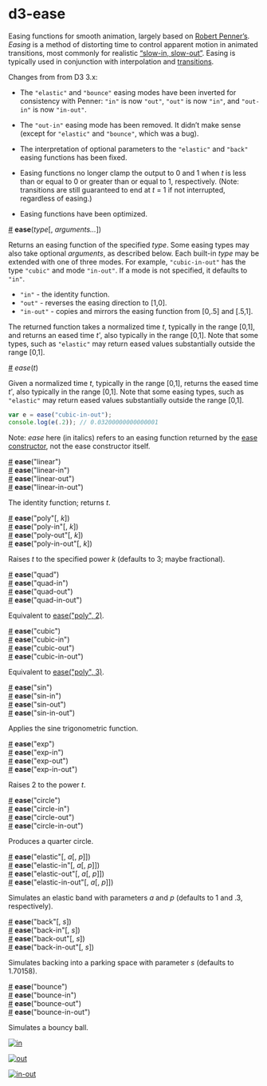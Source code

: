 # d3-ease

Easing functions for smooth animation, largely based on [Robert Penner’s](http://robertpenner.com/easing/). *Easing* is a method of distorting time to control apparent motion in animated transitions, most commonly for  realistic [“slow-in, slow-out”](https://en.wikipedia.org/wiki/12_basic_principles_of_animation#Slow_In_and_Slow_Out). Easing is typically used in conjunction with interpolation and [transitions](https://github.com/d3/d3-transition).

Changes from from D3 3.x:

* The `"elastic"` and `"bounce"` easing modes have been inverted for consistency with Penner: `"in"` is now `"out"`, `"out"` is now `"in"`, and `"out-in"` is now `"in-out"`.

* The `"out-in"` easing mode has been removed. It didn’t make sense (except for `"elastic"` and `"bounce"`, which was a bug).

* The interpretation of optional parameters to the `"elastic"` and `"back"` easing functions has been fixed.

* Easing functions no longer clamp the output to 0 and 1 when *t* is less than or equal to 0 or greater than or equal to 1, respectively. (Note: transitions are still guaranteed to end at *t* = 1 if not interrupted, regardless of easing.)

* Easing functions have been optimized.

<a name="ease" href="#ease">#</a> <b>ease</b>(<i>type</i>[, <i>arguments…</i>])

Returns an easing function of the specified *type*. Some easing types may also take optional *arguments*, as described below. Each built-in *type* may be extended with one of three modes. For example, `"cubic-in-out"` has the type `"cubic"` and mode `"in-out"`. If a mode is not specified, it defaults to `"in"`.

* `"in"` - the identity function.
* `"out"` - reverses the easing direction to [1,0].
* `"in-out"` - copies and mirrors the easing function from [0,.5] and [.5,1].

The returned function takes a normalized time *t*, typically in the range [0,1], and returns an eased time *tʹ*, also typically in the range [0,1]. Note that some types, such as `"elastic"` may return eased values substantially outside the range [0,1].

<a name="_ease" href="#_ease">#</a> <i>ease</i>(<i>t</i>)

Given a normalized time *t*, typically in the range [0,1], returns the eased time *tʹ*, also typically in the range [0,1]. Note that some easing types, such as `"elastic"` may return eased values substantially outside the range [0,1].

```js
var e = ease("cubic-in-out");
console.log(e(.2)); // 0.03200000000000001
```

Note: *ease* here (in italics) refers to an easing function returned by the [ease constructor](#ease), not the ease constructor itself.

<a name="linear" href="#linear">#</a> <b>ease</b>("linear")
<br><a href="#linear">#</a> <b>ease</b>("linear-in")
<br><a href="#linear">#</a> <b>ease</b>("linear-out")
<br><a href="#linear">#</a> <b>ease</b>("linear-in-out")

The identity function; returns *t*.

<a name="poly" href="#poly">#</a> <b>ease</b>("poly"[, <i>k</i>])
<br><a href="#poly">#</a> <b>ease</b>("poly-in"[, <i>k</i>])
<br><a href="#poly">#</a> <b>ease</b>("poly-out"[, <i>k</i>])
<br><a href="#poly">#</a> <b>ease</b>("poly-in-out"[, <i>k</i>])

Raises *t* to the specified power *k* (defaults to 3; maybe fractional).

<a name="quad" href="#quad">#</a> <b>ease</b>("quad")
<br><a href="#quad">#</a> <b>ease</b>("quad-in")
<br><a href="#quad">#</a> <b>ease</b>("quad-out")
<br><a href="#quad">#</a> <b>ease</b>("quad-in-out")

Equivalent to [ease("poly", 2)](#poly).

<a name="cubic" href="#cubic">#</a> <b>ease</b>("cubic")
<br><a href="#cubic">#</a> <b>ease</b>("cubic-in")
<br><a href="#cubic">#</a> <b>ease</b>("cubic-out")
<br><a href="#cubic">#</a> <b>ease</b>("cubic-in-out")

Equivalent to [ease("poly", 3)](#poly).

<a name="sin" href="#sin">#</a> <b>ease</b>("sin")
<br><a href="#sin">#</a> <b>ease</b>("sin-in")
<br><a href="#sin">#</a> <b>ease</b>("sin-out")
<br><a href="#sin">#</a> <b>ease</b>("sin-in-out")

Applies the sine trigonometric function.

<a name="exp" href="#exp">#</a> <b>ease</b>("exp")
<br><a href="#exp">#</a> <b>ease</b>("exp-in")
<br><a href="#exp">#</a> <b>ease</b>("exp-out")
<br><a href="#exp">#</a> <b>ease</b>("exp-in-out")

Raises 2 to the power *t*.

<a name="circle" href="#circle">#</a> <b>ease</b>("circle")
<br><a href="#circle">#</a> <b>ease</b>("circle-in")
<br><a href="#circle">#</a> <b>ease</b>("circle-out")
<br><a href="#circle">#</a> <b>ease</b>("circle-in-out")

Produces a quarter circle.

<a name="elastic" href="#elastic">#</a> <b>ease</b>("elastic"[, <i>a</i>[, <i>p</i>]])
<br><a href="#elastic">#</a> <b>ease</b>("elastic-in"[, <i>a</i>[, <i>p</i>]])
<br><a href="#elastic">#</a> <b>ease</b>("elastic-out"[, <i>a</i>[, <i>p</i>]])
<br><a href="#elastic">#</a> <b>ease</b>("elastic-in-out"[, <i>a</i>[, <i>p</i>]])

Simulates an elastic band with parameters *a* and *p*</b> (defaults to 1 and .3, respectively).

<a name="back" href="#back">#</a> <b>ease</b>("back"[, <i>s</i>])
<br><a href="#back">#</a> <b>ease</b>("back-in"[, <i>s</i>])
<br><a href="#back">#</a> <b>ease</b>("back-out"[, <i>s</i>])
<br><a href="#back">#</a> <b>ease</b>("back-in-out"[, <i>s</i>])

Simulates backing into a parking space with parameter *s* (defaults to 1.70158).

<a name="bounce" href="#bounce">#</a> <b>ease</b>("bounce")
<br><a href="#bounce">#</a> <b>ease</b>("bounce-in")
<br><a href="#bounce">#</a> <b>ease</b>("bounce-out")
<br><a href="#bounce">#</a> <b>ease</b>("bounce-in-out")

Simulates a bouncy ball.

[![in](https://cloud.githubusercontent.com/assets/230541/7928155/2e21c40c-08a0-11e5-9e6d-cdc5dead16ea.png)](http://bl.ocks.org/mbostock/3fad0a71418216b74444)

[![out](https://cloud.githubusercontent.com/assets/230541/7928156/2e21be30-08a0-11e5-8d4c-d003f6a0ad7f.png)](http://bl.ocks.org/mbostock/5cf917540c86082abf36)

[![in-out](https://cloud.githubusercontent.com/assets/230541/7928157/2e223e1e-08a0-11e5-858c-cd1325729ab6.png)](http://bl.ocks.org/mbostock/9e7296f5c3f02c8b77f7)
